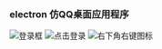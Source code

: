 ### electron 仿QQ桌面应用程序
![登录框](https://github.com/chong0808/electron-qq/blob/master/rendererMod/page/asset/images/01.png)
![点击登录](https://github.com/chong0808/electron-qq/blob/master/rendererMod/page/asset/images/02.png)
![右下角右键图标](https://github.com/chong0808/electron-qq/blob/master/rendererMod/page/asset/images/02.png)
